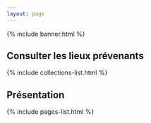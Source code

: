 ```yaml
---
layout: page
---
```


{% include banner.html %}

## Consulter les lieux prévenants

{% include collections-list.html %}

## Présentation

{% include pages-list.html %}

